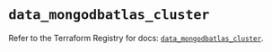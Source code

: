 # `data_mongodbatlas_cluster`

Refer to the Terraform Registry for docs: [`data_mongodbatlas_cluster`](https://registry.terraform.io/providers/mongodb/mongodbatlas/1.22.0/docs/data-sources/cluster).
